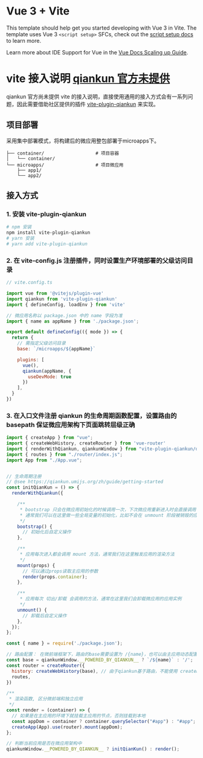 # Vue 3 + Vite

This template should help get you started developing with Vue 3 in Vite. The template uses Vue 3 `<script setup>` SFCs, check out the [script setup docs](https://v3.vuejs.org/api/sfc-script-setup.html#sfc-script-setup) to learn more.

Learn more about IDE Support for Vue in the [Vue Docs Scaling up Guide](https://vuejs.org/guide/scaling-up/tooling.html#ide-support).

# vite 接入说明 [qiankun 官方未提供](https://qiankun.umijs.org/zh/guide)

qiankun 官方尚未提供 vite 的接入说明，直接使用通用的接入方式会有一系列问题，因此需要借助社区提供的插件 [vite-plugin-qiankun](https://github.com/tengmaoqing/vite-plugin-qiankun) 来实现。

## 项目部署

采用集中部署模式，将构建后的微应用整包部署于microapps下。

```
├── container/                   # 项目容器
│   └── container/
└── microapps/                   # 项目微应用
    ├── app1/
    └── app2/
```

## 接入方式

### 1. 安装 vite-plugin-qiankun

```bash
# npm 安装
npm install vite-plugin-qiankun 
# yarn 安装
# yarn add vite-plugin-qiankun 
```

### 2. 在 vite-config.js 注册插件，同时设置生产环境部署的父级访问目录

```javascript
// vite.config.ts

import vue from '@vitejs/plugin-vue'
import qiankun from 'vite-plugin-qiankun'
import { defineConfig, loadEnv } from 'vite'

// 微应用名称以 package.json 中的 name 字段为准
import { name as appName } from './package.json';

export default defineConfig(({ mode }) => {
  return {
    // 需指定父级访问目录
    base: `/microapps/${appName}`

    plugins: [
      vue(),
      qiankun(appName, {
        useDevMode: true
      })
    ],
  }
})

```

### 3. 在入口文件注册 qiankun 的生命周期函数配置，设置路由的 basepath 保证微应用架构下页面跳转层级正确

```javascript
import { createApp } from "vue";
import { createWebHistory, createRouter } from 'vue-router'
import { renderWithQiankun, qiankunWindow } from "vite-plugin-qiankun/dist/helper";
import { routes } from "./router/index.js";
import App from "./App.vue";


// 生命周期注册
// @see https://qiankun.umijs.org/zh/guide/getting-started
const initQianKun = () => {
  renderWithQiankun({

    /**
     * bootstrap 只会在微应用初始化的时候调用一次，下次微应用重新进入时会直接调用 mount 钩子，不会再重复触发 bootstrap。
     * 通常我们可以在这里做一些全局变量的初始化，比如不会在 unmount 阶段被销毁的应用级别的缓存等。
     */
    bootstrap() {
      // 初始化后自定义操作
    },

    /**
     * 应用每次进入都会调用 mount 方法，通常我们在这里触发应用的渲染方法
     */
    mount(props) {
      // 可以通过props读取主应用的参数
      render(props.container);
    },

    /**
     * 应用每次 切出/卸载 会调用的方法，通常在这里我们会卸载微应用的应用实例
     */
    unmount() {
      // 卸载后自定义操作
    },
  });
};

const { name } = require('./package.json');

// 路由配置： 在微前端框架下，路由的base需要设置为 /{name}，也可以由主应用动态配置，目前按照该规则静态配置
const base = qiankunWindow.__POWERED_BY_QIANKUN__ ? `/${name}` : '/';
const router = createRouter({
  history: createWebHistory(base), // 由于qiankun基于路由，不能使用 createMemoryHistory();
  routes,
})

/**
 * 渲染函数, 区分微前端和独立应用
 */
const render = (container) => {
  // 如果是在主应用的环境下就挂载主应用的节点，否则挂载到本地
  const appDom = container ? container.querySelector("#app") : "#app";
  createApp(App).use(router).mount(appDom);
};

// 判断当前应用是否在微应用架构中
qiankunWindow.__POWERED_BY_QIANKUN__ ? initQianKun() : render();

```
